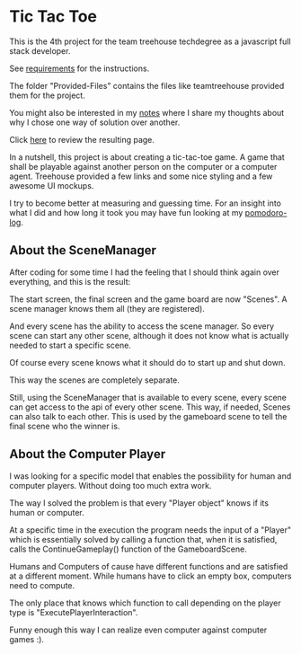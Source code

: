 # Tic Tac Toe

This is the 4th project for the team treehouse techdegree as a javascript full stack developer.

See [requirements](Documentation/Requirements.md) for the instructions.

The folder "Provided-Files" contains the files like teamtreehouse provided them for the project.

You might also be interested in my [notes](Documentation/Notes.md) where I share my thoughts about why I chose one way of solution over another. 

Click [here](https://stho32.github.io/Treehouse-04-TicTacToe/Source/index.html) to review the resulting page.

In a nutshell, this project is about creating a tic-tac-toe game. A game that shall be playable
against another person on the computer or a computer agent. Treehouse provided a few links and 
some nice styling and a few awesome UI mockups.


I try to become better at measuring and guessing time. For an insight into what I did and how long it took you may have fun looking at my [pomodoro-log](Documentation/Pomodoro-Log.md).

## About the SceneManager

After coding for some time I had the feeling that I should think again over
everything, and this is the result:

The start screen, the final screen and the game board are now "Scenes". A scene manager knows them all (they are registered).

And every scene has the ability to access the scene manager. So every scene can start any other scene, although it does not know what is actually
needed to start a specific scene. 

Of course every scene knows what it should do to start up and shut down.

This way the scenes are completely separate.

Still, using the SceneManager that is available to every scene, every scene can get access to the api of every other scene. 
This way, if needed, Scenes can also talk to each other. This is used by the gameboard scene to tell the final scene 
who the winner is.

## About the Computer Player

I was looking for a specific model that enables the possibility for human and computer players. Without doing too much extra work.

The way I solved the problem is that every "Player object" knows if its human or computer. 

At a specific time in the execution the program needs the input of a "Player" which is essentially solved by calling a function 
that, when it is satisfied, calls the ContinueGameplay() function of the GameboardScene. 

Humans and Computers of cause have different functions and are satisfied at a different moment. 
While humans have to click an empty box, computers need to compute. 

The only place that knows which function to call depending on the player type is "ExecutePlayerInteraction".

Funny enough this way I can realize even computer against computer games :).